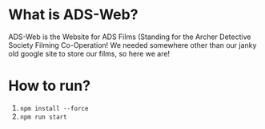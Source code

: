 # What is ADS-Web?

ADS-Web is the Website for ADS Films (Standing for the Archer Detective Society Filming Co-Operation! We needed somewhere other than our janky old google site to store our films, so here we are!

# How to run?

1. `npm install --force`
2. `npm run start`

